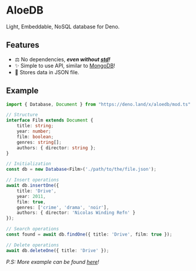 # AloeDB
Light, Embeddable, NoSQL database for Deno.

## Features
* ⚖ No dependencies, ___even without [std](https://deno.land/std)!___
* ✨ Simple to use API, similar to [MongoDB](https://www.mongodb.com/)!
* 📁 Stores data in JSON file.

## Example
```typescript
import { Database, Document } from "https://deno.land/x/aloedb/mod.ts"

// Structure
interface Film extends Document {
    title: string;
    year: number;
    film: boolean;
    genres: string[];
    authors: { director: string };
}

// Initialization
const db = new Database<Film>('./path/to/the/file.json');

// Insert operations
await db.insertOne({ 
    title: 'Drive', 
    year: 2011,
    film: true,
    genres: ['crime', 'drama', 'noir'],
    authors: { director: 'Nicolas Winding Refn' }
});

// Search operations
const found = await db.findOne({ title: 'Drive', film: true });

// Delete operations
await db.deleteOne({ title: 'Drive' });
```
_P.S: More example can be found [here]()!_